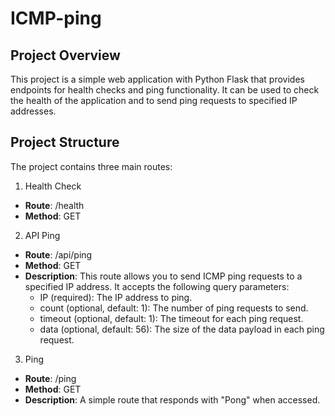 # ICMP-ping

## Project Overview
This project is a simple web application with Python Flask that provides endpoints for health checks and ping functionality. It can be used to check the health of the application and to send ping requests to specified IP addresses.

## Project Structure
The project contains three main routes:

1. Health Check
- **Route**: /health
- **Method**: GET

2. API Ping
- **Route**: /api/ping
- **Method**: GET
- **Description**: This route allows you to send ICMP ping requests to a specified IP address. It accepts the following query parameters:
  - IP (required): The IP address to ping.
  - count (optional, default: 1): The number of ping requests to send.
  - timeout (optional, default: 1): The timeout for each ping request.
  - data (optional, default: 56): The size of the data payload in each ping request.

3. Ping
- **Route**: /ping
- **Method**: GET
- **Description**: A simple route that responds with "Pong" when accessed.
